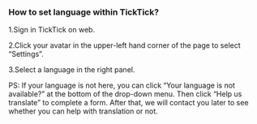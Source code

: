 ﻿### How to set language within TickTick?

1.Sign in TickTick on web.

2.Click your avatar in the upper-left hand corner of the page to select “Settings”.

3.Select a language in the right panel.

PS: If your language is not here, you can click “Your language is not available?” at the bottom of the drop-down menu. Then click “Help us translate” to complete a form. After that, we will contact you later to see whether you can help with translation or not.
